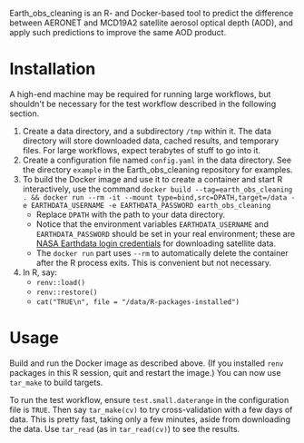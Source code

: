 Earth_obs_cleaning is an R- and Docker-based tool to predict the difference between AERONET and MCD19A2 satellite aerosol optical depth (AOD), and apply such predictions to improve the same AOD product.

# Installation

A high-end machine may be required for running large workflows, but shouldn't be necessary for the test workflow described in the following section.

1. Create a data directory, and a subdirectory `/tmp` within it. The data directory will store downloaded data, cached results, and temporary files. For large workflows, expect terabytes of stuff to go into it.
2. Create a configuration file named `config.yaml` in the data directory. See the directory `example` in the Earth_obs_cleaning repository for examples.
3. To build the Docker image and use it to create a container and start R interactively, use the command `docker build --tag=earth_obs_cleaning . && docker run --rm -it --mount type=bind,src=DPATH,target=/data -e EARTHDATA_USERNAME -e EARTHDATA_PASSWORD earth_obs_cleaning`
    - Replace `DPATH` with the path to your data directory.
    - Notice that the environment variables `EARTHDATA_USERNAME` and `EARTHDATA_PASSWORD` should be set in your real environment; these are [NASA Earthdata login credentials](https://urs.earthdata.nasa.gov/users/new) for downloading satellite data.
    - The `docker run` part uses `--rm` to automatically delete the container after the R process exits. This is convenient but not necessary.
4. In R, say:
   - `renv::load()`
   - `renv::restore()`
   - `cat("TRUE\n", file = "/data/R-packages-installed")`

# Usage

Build and run the Docker image as described above. (If you installed `renv` packages in this R session, quit and restart the image.) You can now use `tar_make` to build targets.

To run the test workflow, ensure `test.small.daterange` in the configuration file is `TRUE`. Then say `tar_make(cv)` to try cross-validation with a few days of data. This is pretty fast, taking only a few minutes, aside from downloading the data. Use `tar_read` (as in `tar_read(cv)`) to see the results.
